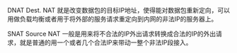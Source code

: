 DNAT
Dest. NAT
就是改变数据包的目标IP地址，使得能对数据包重新定向，可以用做负载均衡或者用于将外部的服务请求重定向到内网的非法IP的服务器上。  

SNAT
Source NAT
一般是用来将不合法的IP外出请求转换成合法的IP的外出请求，就是普通的用一个或者几个合法IP来带动一整个非法IP段接入。

